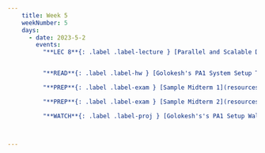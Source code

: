 ```yaml
---
    title: Week 5
    weekNumber: 5
    days:
      - date: 2023-5-2
        events:
          "**LEC 8**{: .label .label-lecture } [Parallel and Scalable Data Processing: Basics (continued)](resources/lectures/Lec_08-Topic3-Part1b-ParallelismBasics.pdf)": "[📺](https://podcast.ucsd.edu/watch/sp23/dsc102_a00/9)"


          "**READ**{: .label .label-hw } [Golokesh's PA1 System Setup Tutorial](resources/labs/PA1_System_Setup_Tutorial.pdf)":

          "**PREP**{: .label .label-exam } [Sample Midterm 1](resources/exams/SampleMidterm1.pdf) - [Solution](resources/exams/SampleMidterm1Answers.pdf)":

          "**PREP**{: .label .label-exam } [Sample Midterm 2](resources/exams/SampleMidterm2.pdf) - [Partial Solution](resources/exams/SampleMidterm2SomeAnswers.pdf)":

          "**WATCH**{: .label .label-proj } [Golokesh's's PA1 Setup Walkthrough](https://www.youtube.com/watch?v=slBoGcoSB9o)": "[📺](https://www.youtube.com/watch?v=slBoGcoSB9o)"



---
```

